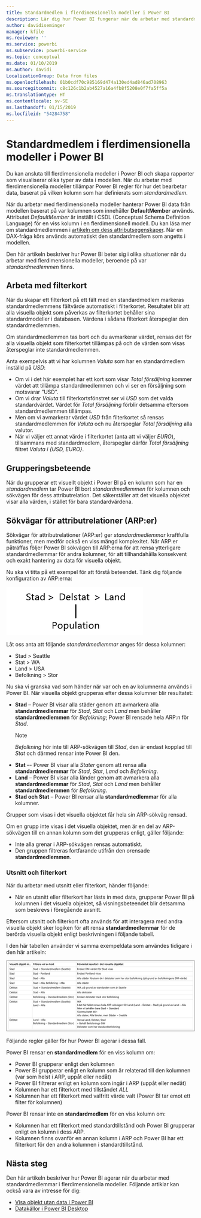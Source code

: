 ```yaml
---
title: Standardmedlem i flerdimensionella modeller i Power BI
description: Lär dig hur Power BI fungerar när du arbetar med standardmedlemmar i flerdimensionella modeller
author: davidiseminger
manager: kfile
ms.reviewer: ''
ms.service: powerbi
ms.subservice: powerbi-service
ms.topic: conceptual
ms.date: 01/10/2019
ms.author: davidi
LocalizationGroup: Data from files
ms.openlocfilehash: 01b0cdf70c985169d474a130ed4ad846ad708963
ms.sourcegitcommit: c8c126c1b2ab4527a16a4fb8f5208e0f7fa5ff5a
ms.translationtype: HT
ms.contentlocale: sv-SE
ms.lasthandoff: 01/15/2019
ms.locfileid: "54284758"
---
```

# <a name="default-member-in-multidimensional-models-in-power-bi"></a>Standardmedlem i flerdimensionella modeller i Power BI

Du kan ansluta till flerdimensionella modeller i Power BI och skapa rapporter som visualiserar olika typer av data i modellen. När du arbetar med flerdimensionella modeller tillämpar Power BI regler för hur det bearbetar data, baserat på vilken kolumn som har definierats som *standardmedlem*. 

När du arbetar med flerdimensionella modeller hanterar Power BI data från modellen baserat på var kolumnen som innehåller **DefaultMember** används. Attributet *DefaultMember* är inställt i CSDL (Conceptual Schema Definition Language) för en viss kolumn i en flerdimensionell modell. Du kan läsa mer om standardmedlemmen i [artikeln om dess attributsegenskaper](https://docs.microsoft.com/sql/analysis-services/multidimensional-models/attribute-properties-define-a-default-member?view=sql-server-2017). När en DAX-fråga körs används automatiskt den standardmedlem som angetts i modellen.

Den här artikeln beskriver hur Power BI beter sig i olika situationer när du arbetar med flerdimensionella modeller, beroende på var *standardmedlemmen* finns. 

## <a name="working-with-filter-cards"></a>Arbeta med filterkort

När du skapar ett filterkort på ett fält med en standardmedlem markeras standardmedlemmens fältvärde automatiskt i filterkortet. Resultatet blir att alla visuella objekt som påverkas av filterkortet behåller sina standardmodeller i databasen. Värdena i sådana filterkort återspeglar den standardmedlemmen.

Om standardmedlemmen tas bort och du avmarkerar värdet, rensas det för alla visuella objekt som filterkortet tillämpas på och de värden som visas återspeglar inte standardmedlemmen.

Anta exempelvis att vi har kolumnen *Valuta* som har en standardmedlem inställd på *USD*:

* Om vi i det här exemplet har ett kort som visar *Total försäljning* kommer värdet att tillämpa standardmedlemmen och vi ser en försäljning som motsvarar ”USD”.
* Om vi drar *Valuta* till filterkortsfönstret ser vi *USD* som det valda standardvärdet. Värdet för *Total försäljning* förblir detsamma eftersom standardmedlemmen tillämpas.
* Men om vi avmarkerar värdet *USD* från filterkortet så rensas standardmedlemmen för *Valuta* och nu återspeglar *Total försäljning* alla valutor.
* När vi väljer ett annat värde i filterkortet (anta att vi väljer *EURO*), tillsammans med standardmedlem, återspeglar därför *Total försäljning* filtret *Valuta i {USD, EURO}*.

## <a name="grouping-behavior"></a>Grupperingsbeteende

När du grupperar ett visuellt objekt i Power BI på en kolumn som har en *standardmedlem* tar Power BI bort *standardmedlemmen* för kolumnen och sökvägen för dess attributrelation. Det säkerställer att det visuella objektet visar alla värden, i stället för bara standardvärdena.

## <a name="attribute-relationship-paths-arps"></a>Sökvägar för attributrelationer (ARP:er)

Sökvägar för attributrelationer (ARP:er) ger *standardmedlemmar* kraftfulla funktioner, men medför också en viss mängd komplexitet. När ARP:er påträffas följer Power BI sökvägen till ARP:erna för att rensa ytterligare standardmedlemmar för andra kolumner, för att tillhandahålla konsekvent och exakt hantering av data för visuella objekt.

Nu ska vi titta på ett exempel för att förstå beteendet. Tänk dig följande konfiguration av ARP:erna:

![ARP:er i en flerdimensionell modell](media/desktop-default-member-multidimensional-models/default-members_01.png)

Låt oss anta att följande *standardmedlemmar* anges för dessa kolumner:

* Stad > Seattle
* Stat > WA
* Land > USA
* Befolkning > Stor

Nu ska vi granska vad som händer när var och en av kolumnerna används i Power BI. När visuella objekt grupperas efter dessa kolumner blir resultatet:

* **Stad** – Power BI visar alla städer genom att avmarkera alla **standardmedlemmar** för *Stad*, *Stat* och *Land* men behåller **standardmedlemmen** för *Befolkning*; Power BI rensade hela ARP:n för *Stad*.
    > [!NOTE]
    > *Befolkning* hör inte till ARP-sökvägen till *Stad*, den är endast kopplad till *Stat* och därmed rensar inte Power BI den.
* **Stat** –- Power BI visar alla *Stater* genom att rensa alla **standardmedlemmar** för *Stad*, *Stat*, *Land* och *Befolkning*.
* **Land** – Power BI visar alla länder genom att avmarkera alla **standardmedlemmar** för *Stad*, *Stat* och *Land* men behåller **standardmedlemmen** för *Befolkning*.
* **Stad och Stat** – Power BI rensar alla **standardmedlemmar** för alla kolumner.

Grupper som visas i det visuella objektet får hela sin ARP-sökväg rensad. 

Om en grupp inte visas i det visuella objektet, men är en del av ARP-sökvägen till en annan kolumn som det grupperas enligt, gäller följande:

* Inte alla grenar i ARP-sökvägen rensas automatiskt.
* Den gruppen filtreras fortfarande utifrån den orensade **standardmedlemmen**.

### <a name="slicers-and-filter-cards"></a>Utsnitt och filterkort

När du arbetar med utsnitt eller filterkort, händer följande:

* När en utsnitt eller filterkort har lästs in med data, grupperar Power BI på kolumnen i det visuella objektet, så visningsbeteendet blir detsamma som beskrevs i föregående avsnitt.

Eftersom utsnitt och filterkort ofta används för att interagera med andra visuella objekt sker logiken för att rensa **standardmedlemmar** för de berörda visuella objekt enligt beskrivningen i följande tabell. 

I den här tabellen använder vi samma exempeldata som användes tidigare i den här artikeln:

![Beteende för när Power BI rensar standardmedlem med utsnitt och filterkort](media/desktop-default-member-multidimensional-models/default-members_02.png)

Följande regler gäller för hur Power BI agerar i dessa fall.

Power BI rensar en **standardmedlem** för en viss kolumn om:

* Power BI grupperar enligt den kolumnen
* Power BI grupperar enligt en kolumn som är relaterad till den kolumnen (var som helst i ARP, uppåt eller nedåt)
* Power BI filtrerar enligt en kolumn som ingår i ARP (uppåt eller nedåt)
* Kolumnen har ett filterkort med tillståndet *ALL*
* Kolumnen har ett filterkort med valfritt värde valt (Power BI tar emot ett filter för kolumnen)

Power BI rensar inte en **standardmedlem** för en viss kolumn om:

* Kolumnen har ett filterkort med standardtillstånd och Power BI grupperar enligt en kolumn i dess ARP.
* Kolumnen finns ovanför en annan kolumn i ARP och Power BI har ett filterkort för den andra kolumnen i standardtillstånd.


## <a name="next-steps"></a>Nästa steg

Den här artikeln beskriver hur Power BI agerar när du arbetar med standardmedlemmar i flerdimensionella modeller. Följande artiklar kan också vara av intresse för dig: 

* [Visa objekt utan data i Power BI](desktop-show-items-no-data.md)
* [Datakällor i Power BI Desktop](desktop-data-sources.md)
